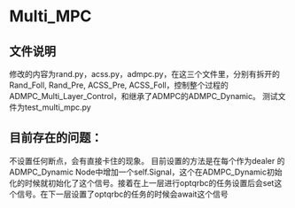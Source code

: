 # Multi_MPC
## 文件说明
修改的内容为rand.py，acss.py，admpc.py，在这三个文件里，分别有拆开的Rand_Foll, Rand_Pre, ACSS_Pre, ACSS_Foll，控制整个过程的ADMPC_Multi_Layer_Control，和继承了ADMPC的ADMPC_Dynamic。
测试文件为test_multi_mpc.py

## 目前存在的问题：
不设置任何断点，会有直接卡住的现象。
目前设置的方法是在每个作为dealer 的ADMPC_Dynamic Node中增加一个self.Signal，这个在ADMPC_Dynamic初始化的时候就初始化了这个信号。接着在上一层进行optqrbc的任务设置后会set这个信号。在下一层设置了optqrbc的任务的时候会await这个信号

